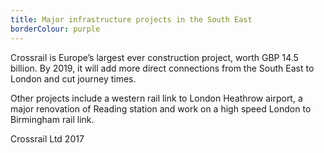```yaml
---
title: Major infrastructure projects in the South East
borderColour: purple
---
```

Crossrail is Europe’s largest ever construction project, worth GBP 14.5 billion. By 2019, it will add more direct connections from the South East to London and cut journey times.


Other projects include a western rail link to London Heathrow airport, a major renovation of Reading station and work on a high speed London to Birmingham rail link.


Crossrail Ltd 2017